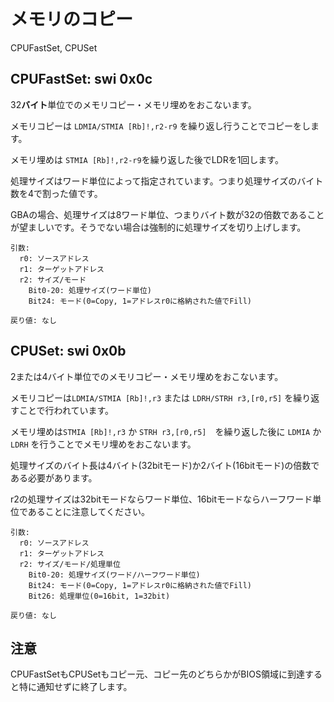 # メモリのコピー

CPUFastSet, CPUSet

## CPUFastSet: swi 0x0c

32**バイト**単位でのメモリコピー・メモリ埋めをおこないます。

メモリコピーは `LDMIA/STMIA [Rb]!,r2-r9` を繰り返し行うことでコピーをします。

メモリ埋めは `STMIA [Rb]!,r2-r9`を繰り返した後でLDRを1回します。

処理サイズはワード単位によって指定されています。つまり処理サイズのバイト数を4で割った値です。

GBAの場合、処理サイズは8ワード単位、つまりバイト数が32の倍数であることが望ましいです。そうでない場合は強制的に処理サイズを切り上げします。

```
引数:
  r0: ソースアドレス
  r1: ターゲットアドレス
  r2: サイズ/モード
    Bit0-20: 処理サイズ(ワード単位)
    Bit24: モード(0=Copy, 1=アドレスr0に格納された値でFill)

戻り値: なし
```

## CPUSet: swi 0x0b

2または4バイト単位でのメモリコピー・メモリ埋めをおこないます。

メモリコピーは`LDMIA/STMIA [Rb]!,r3` または `LDRH/STRH r3,[r0,r5]` を繰り返すことで行われています。

メモリ埋めは`STMIA [Rb]!,r3` か `STRH r3,[r0,r5]`　を繰り返した後に `LDMIA` か `LDRH` を行うことでメモリ埋めをおこないます。

処理サイズのバイト長は4バイト(32bitモード)か2バイト(16bitモード)の倍数である必要があります。

r2の処理サイズは32bitモードならワード単位、16bitモードならハーフワード単位であることに注意してください。

```
引数:
  r0: ソースアドレス
  r1: ターゲットアドレス
  r2: サイズ/モード/処理単位
    Bit0-20: 処理サイズ(ワード/ハーフワード単位)
    Bit24: モード(0=Copy, 1=アドレスr0に格納された値でFill)
    Bit26: 処理単位(0=16bit, 1=32bit)

戻り値: なし
```

## 注意

CPUFastSetもCPUSetもコピー元、コピー先のどちらかがBIOS領域に到達すると特に通知せずに終了します。
